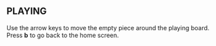 
## PLAYING
Use the arrow keys to move the empty piece around the playing board. Press **b** to go back to the home screen.
